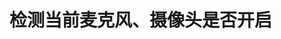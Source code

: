 <!--
 * @Author: jackson
 * @Date: 2020-05-25 22:47:26
 * @LastEditors: jackson
 * @LastEditTime: 2020-05-25 22:47:52
-->

# 检测当前麦克风、摄像头是否开启

